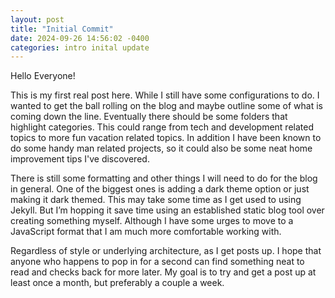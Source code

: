 ```yaml
---
layout: post
title: "Initial Commit"
date: 2024-09-26 14:56:02 -0400
categories: intro inital update
---
```

Hello Everyone!

This is my first real post here. While I still have some configurations to do. 
I wanted to get the ball rolling on the blog and maybe outline some of what is coming down the line. 
Eventually there should be some folders that highlight categories. This could range from tech and development
related topics to more fun vacation related topics. In addition I have been known to do some handy man
related projects, so it could also be some neat home improvement tips I've discovered. 

There is still some formatting and other things I will need to do for the blog in general. One of the biggest 
ones is adding a dark theme option or just making it dark themed. This may take some time as I get used to using 
Jekyll. But I’m hopping it save time using an established static blog tool over creating something myself. 
Although I have some urges to move to a JavaScript format that I am much more comfortable working with. 

Regardless of style or underlying architecture, as I get posts up. I hope that anyone who happens to pop in 
for a second can find something neat to read and checks back for more later. My goal is to try and get a post up 
at least once a month, but preferably a couple a week. 
